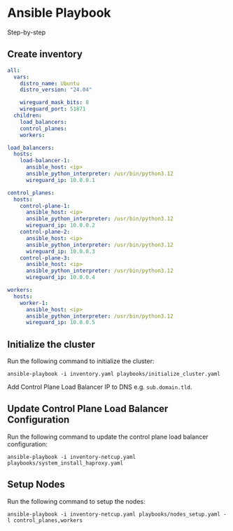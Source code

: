 # Ansible Playbook

Step-by-step

## Create inventory

```yaml
all:
  vars:
    distro_name: Ubuntu
    distro_version: "24.04"

    wireguard_mask_bits: 8
    wireguard_port: 51871
  children:
    load_balancers:
    control_planes:
    workers:

load_balancers:
  hosts:
    load-balancer-1:
      ansible_host: <ip>
      ansible_python_interpreter: /usr/bin/python3.12
      wireguard_ip: 10.0.0.1

control_planes:
  hosts:
    control-plane-1:
      ansible_host: <ip>
      ansible_python_interpreter: /usr/bin/python3.12
      wireguard_ip: 10.0.0.2
    control-plane-2:
      ansible_host: <ip>
      ansible_python_interpreter: /usr/bin/python3.12
      wireguard_ip: 10.0.0.3
    control-plane-3:
      ansible_host: <ip>
      ansible_python_interpreter: /usr/bin/python3.12
      wireguard_ip: 10.0.0.4

workers:
  hosts:
    worker-1:
      ansible_host: <ip>
      ansible_python_interpreter: /usr/bin/python3.12
      wireguard_ip: 10.0.0.5
```

## Initialize the cluster

Run the following command to initialize the cluster:

```shell
ansible-playbook -i inventory.yaml playbooks/initialize_cluster.yaml
```

Add Control Plane Load Balancer IP to DNS e.g. `sub.domain.tld`.

## Update Control Plane Load Balancer Configuration

Run the following command to update the control plane load balancer
configuration:

```shell
ansible-playbook -i inventory-netcup.yaml playbooks/system_install_haproxy.yaml
```

## Setup Nodes

Run the following command to setup the nodes:

```shell
ansible-playbook -i inventory-netcup.yaml playbooks/nodes_setup.yaml -l control_planes,workers
```
